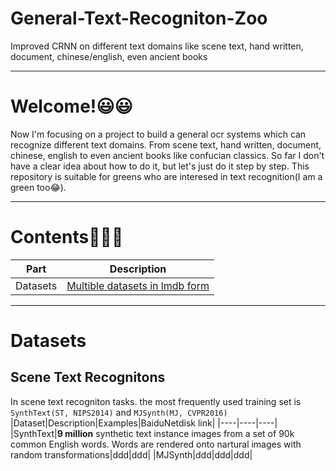 # General-Text-Recogniton-Zoo
Improved CRNN on different text domains like scene text, hand written, document, chinese/english, even ancient books

****
# Welcome!😃😃
Now I'm focusing on a project to build a general ocr systems which can recognize different text domains. From scene text, hand written, document, chinese, english to even ancient books like confucian classics. So far I don't have a clear idea about how to do it, but let's just do it step by step. This repository is suitable for greens who are interesed in text recognition(I am a green too😂).
****
# Contents👨‍💻👨‍
|Part|Description|
|----|----|
|Datasets|[Multible datasets in lmdb form](#Datasets)|

****
# Datasets
## Scene Text Recognitons
In scene text recogniton tasks. the most frequently used training set is `SynthText(ST, NIPS2014)` and `MJSynth(MJ, CVPR2016)`
|Dataset|Description|Examples|BaiduNetdisk link|
|----|----|----|
|SynthText|**9 million** synthetic text instance images from a set of 90k common English words. Words are rendered onto nartural images with random transformations|ddd|ddd|
|MJSynth|ddd|ddd|ddd|


